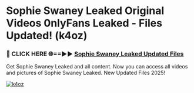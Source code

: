 # Sophie Swaney Leaked Original Videos 0nlyFans Leaked - Files Updated! (k4oz)

<h3>🔴 CLICK HERE 🌐==►► <a href="https://best4dudes.click/HH4t6V" rel="nofollow">Sophie Swaney Leaked Updated Files</a></h3>

Get Sophie Swaney Leaked and all content. Now you can access all videos and pictures of Sophie Swaney Leaked. New Updated Files 2025!

[![k4oz](https://github.com/user-attachments/assets/8c521d6e-e6e3-4a75-9320-d58ab9d79d5b)](https://best4dudes.click/HH4t6V)
